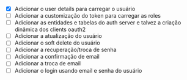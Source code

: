 - [X] Adicionar o user details para carregar o usuário
- [ ] Adicionar a customização do token para carregar as roles
- [ ] Adicionar as entidades e tabelas do auth server e talvez a criação dinâmica dos clients oauth2
- [ ] Adicionar a atualização do usuário
- [ ] Adicionar o soft delete do usuário
- [ ] Adicionar a recuperação/troca de senha
- [ ] Adicionar a confirmação de email
- [ ] Adicionar a troca de email
- [ ] Adicionar o login usando email e senha do usuário